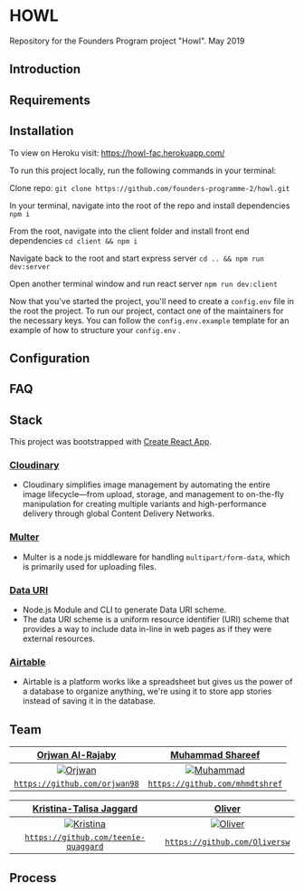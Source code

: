 # HOWL

Repository for the Founders Program project "Howl". May 2019

## Introduction

## Requirements

## Installation

To view on Heroku visit: https://howl-fac.herokuapp.com/

To run this project locally, run the following commands in your terminal:

Clone repo:
```git clone https://github.com/founders-programme-2/howl.git```

In your terminal, navigate into the root of the repo and install dependencies
```npm i```

From the root, navigate into the client folder and install front end dependencies
```cd client && npm i```

Navigate back to the root and start express server
```cd .. && npm run dev:server```

Open another terminal window and run react server
```npm run dev:client```

Now that you've started the project, you'll need to create a ```config.env``` file in the root the project.
To run our project, contact one of the maintainers for the necessary keys. You can follow the
```config.env.example``` template for an example of how to structure your ```config.env``` .

## Configuration

## FAQ

## Stack

This project was bootstrapped with [Create React App](https://github.com/facebook/create-react-app).

### [Cloudinary](https://cloudinary.com/)

- Cloudinary simplifies image management by automating the entire image lifecycle—from upload, storage, and management to on-the-fly manipulation for creating multiple variants and high-performance delivery through global Content Delivery Networks.

### [Multer](https://www.npmjs.com/package/multer)

- Multer is a node.js middleware for handling `multipart/form-data`, which is primarily used for uploading files.

### [Data URI](https://www.npmjs.com/package/datauri)

- Node.js Module and CLI to generate Data URI scheme.
- The data URI scheme is a uniform resource identifier (URI) scheme that provides a way to include data in-line in web pages as if they were external resources.

### [Airtable](https://airtable.com/)
- Airtable is a platform works like a spreadsheet but gives us the power of a database to organize anything, we're using it to store app stories instead of saving it in the database.

## Team

|     <a href="https://github.com/orjwan98" target="_blank">**Orjwan Al-Rajaby**</a>      |      <a href="https://github.com/mhmdtshref" target="_blank">**Muhammad Shareef**</a>       |
| :-------------------------------------------------------------------------------------: | :-----------------------------------------------------------------------------------------: |
|       [![Orjwan](https://avatars3.githubusercontent.com/u/41706997?s=460&v=4)]()        |        [![Muhammad](https://avatars3.githubusercontent.com/u/19406147?s=460&v=4)]()         |
| <a href="https://github.com/orjwan98" target="_blank">`https://github.com/orjwan98`</a> | <a href="https://github.com/mhmdtshref" target="_blank">`https://github.com/mhmdtshref`</a> |

|     <a href="https://github.com/teenie-quaggard" target="_blank">**Kristina-Talisa Jaggard**</a>      |          <a href="https://github.com/Oliversw" target="_blank">**Oliver**</a>           |
| :---------------------------------------------------------------------------------------------------: | :-------------------------------------------------------------------------------------: |
|             [![Kristina](https://avatars1.githubusercontent.com/u/37771591?s=460&v=4)]()              |   [![Oliver](https://avatars3.githubusercontent.com/u/9094166?s=460&v=4?v=3&s=200)]()   |
| <a href="https://github.com/teenie-quaggard" target="_blank">`https://github.com/teenie-quaggard`</a> | <a href="https://github.com/Oliversw" target="_blank">`https://github.com/Oliversw`</a> |

## Process
